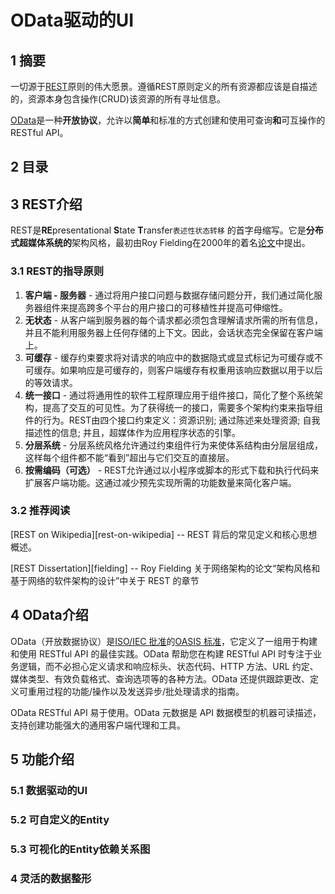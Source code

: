# OData驱动的UI
## 1 摘要
一切源于[REST](https://www.ics.uci.edu/~fielding/pubs/dissertation/rest_arch_style.htm)原则的伟大愿景。遵循REST原则定义的所有资源都应该是自描述的，资源本身包含操作(CRUD)该资源的所有寻址信息。

[OData](https://www.odata.org/)是一种**开放协议**，允许以**简单**和标准的方式创建和使用可查询**和**可互操作的 RESTful API。

## 2 目录

## 3 REST介绍
REST是**RE**presentational **S**tate **T**ransfer`表述性状态转移` 的首字母缩写。它是**分布式超媒体系统的**架构风格，最初由Roy Fielding在2000年的着名[论文](https://www.ics.uci.edu/~fielding/pubs/dissertation/rest_arch_style.htm)中提出。

### 3.1 REST的指导原则
1.  **客户端 - 服务器** - 通过将用户接口问题与数据存储问题分开，我们通过简化服务器组件来提高跨多个平台的用户接口的可移植性并提高可伸缩性。
2.  **无状态** - 从客户端到服务器的每个请求都必须包含理解请求所需的所有信息，并且不能利用服务器上任何存储的上下文。因此，会话状态完全保留在客户端上。
3.  **可缓存** - 缓存约束要求将对请求的响应中的数据隐式或显式标记为可缓存或不可缓存。如果响应是可缓存的，则客户端缓存有权重用该响应数据以用于以后的等效请求。
4.  **统一接口** - 通过将通用性的软件工程原理应用于组件接口，简化了整个系统架构，提高了交互的可见性。为了获得统一的接口，需要多个架构约束来指导组件的行为。REST由四个接口约束定义：资源识别; 通过陈述来处理资源; 自我描述性的信息; 并且，超媒体作为应用程序状态的引擎。
5.  **分层系统** - 分层系统风格允许通过约束组件行为来使体系结构由分层层组成，这样每个组件都不能“看到”超出与它们交互的直接层。
6.  **按需编码（可选）** - REST允许通过以小程序或脚本的形式下载和执行代码来扩展客户端功能。这通过减少预先实现所需的功能数量来简化客户端。

### 3.2 推荐阅读
[REST on Wikipedia][rest-on-wikipedia] -- REST 背后的常见定义和核心思想概述。

[REST Dissertation][fielding] -- Roy Fielding 关于网络架构的论文“架构风格和基于网络的软件架构的设计”中关于 REST 的章节

## 4 OData介绍
OData（开放数据协议）是[ISO/IEC 批准](https://www.oasis-open.org/news/pr/iso-iec-jtc-1-approves-oasis-odata-standard-for-open-data-exchange)的[OASIS 标准](https://www.oasis-open.org/committees/tc_home.php?wg_abbrev=odata)，它定义了一组用于构建和使用 RESTful API 的最佳实践。OData 帮助您在构建 RESTful API 时专注于业务逻辑，而不必担心定义请求和响应标头、状态代码、HTTP 方法、URL 约定、媒体类型、有效负载格式、查询选项等的各种方法。OData 还提供跟踪更改、定义可重用过程的功能/操作以及发送异步/批处理请求的指南。

OData RESTful API 易于使用。OData 元数据是 API 数据模型的机器可读描述，支持创建功能强大的通用客户端代理和工具。

## 5 功能介绍
### 5.1 数据驱动的UI
### 5.2 可自定义的Entity
### 5.3 可视化的Entity依赖关系图
### 4 灵活的数据整形

